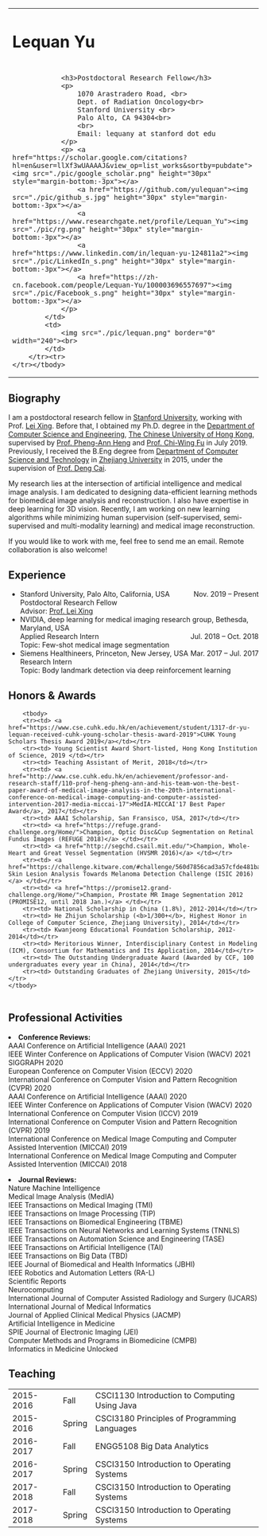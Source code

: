 <html >
<body>

<table>
	<tbody>
		<tr>
			<td width="670">
				<div id="toptitle">					
					<h1>Lequan Yu</h1><h1>
				</h1></div>

				<h3>Postdoctoral Research Fellow</h3>
				<p>
					1070 Arastradero Road, <br>
					Dept. of Radiation Oncology<br>
					Stanford University <br>
					Palo Alto, CA 94304<br>
					<br>
					Email: lequany at stanford dot edu
				</p>
				<p> <a href="https://scholar.google.com/citations?hl=en&user=llXf3wUAAAAJ&view_op=list_works&sortby=pubdate"><img src="./pic/google_scholar.png" height="30px" style="margin-bottom:-3px"></a>
					<a href="https://github.com/yulequan"><img src="./pic/github_s.jpg" height="30px" style="margin-bottom:-3px"></a>
					<a href="https://www.researchgate.net/profile/Lequan_Yu"><img src="./pic/rg.png" height="30px" style="margin-bottom:-3px"></a>
					<a href="https://www.linkedin.com/in/lequan-yu-124811a2"><img src="./pic/LinkedIn_s.png" height="30px" style="margin-bottom:-3px"></a>
					<a href="https://zh-cn.facebook.com/people/Lequan-Yu/100003696557697"><img src="./pic/Facebook_s.png" height="30px" style="margin-bottom:-3px"></a>
				</p>
			</td>
			<td>
				<img src="./pic/lequan.png" border="0" width="240"><br>
			</td>
		</tr><tr>
	</tr></tbody>
</table>


<h2>Biography</h2>
<p>
	I am a postdoctoral research fellow in <a href="https://www.stanford.edu/">Stanford University</a>, working with Prof. <a href="https://med.stanford.edu/xinglab.html">Lei Xing</a>. 
	Before that, I obtained my Ph.D. degree in the <a href="http://www.cse.cuhk.edu.hk/">Department of Computer Science and Engineering</a>, <a href="http://www.cuhk.edu.hk/">The Chinese University of Hong Kong</a>, supervised by <a href="http://www.cse.cuhk.edu.hk/~pheng" target="_blank">Prof. Pheng-Ann Heng</a> and <a href="http://www.cse.cuhk.edu.hk/~cwfu" target="_blank">Prof. Chi-Wing Fu</a> in July 2019. 
	Previously, I received the B.Eng degree from <a href="http://www.cs.zju.edu.cn/">Department of Computer Science and Technology</a> in <a href="http://www.zju.edu.cn/">Zhejiang University</a> in 2015, under the supervision of <a href="http://www.cad.zju.edu.cn/home/dengcai/">Prof. Deng Cai</a>.
</p>
<p>
	My research lies at the intersection of artificial intelligence and medical image analysis. 
	I am dedicated to designing data-efficient learning methods for biomedical image analysis and reconstruction. I also have expertise in deep learning for 3D vision. 
	Recently, I am working on new learning algorithms while minimizing human supervision (self-supervised, semi-supervised and multi-modality learning) and medical image reconstruction.
</p> 

<p>
	If you would like to work with me, feel free to send me an email. Remote collaboration is also welcome!
</p>

<h2>Experience</h2>
<ul>
	<li>
		<div style="float:left; text-align:left">Stanford University, Palo Alto, California, USA</div> <div style="float:right; text-align:right">Nov. 2019 – Present</div><br>
		Postdoctoral Research Fellow<br>
		Advisor: <a href="https://med.stanford.edu/xinglab.html">Prof. Lei Xing</a><br>
	</li>
	<li>
		<div style="float:left; text-align:left">NVIDIA, deep learning for medical imaging research group, Bethesda, Maryland, USA</div> <div style="float:right; text-align:right">Jul. 2018 – Oct. 2018</div><br>
		Applied Research Intern<br>
		Topic: Few-shot medical image segmentation<br>
	</li>
	<li>
		<div style="float:left; text-align:left">Siemens Healthineers, Princeton, New Jersey, USA</div> <div style="float:right; text-align:right">Mar. 2017 – Jul. 2017</div><br>
		Research Intern<br>
		Topic: Body landmark detection via deep reinforcement learning<br>
	</li>
</ul>

<h2>Honors &amp; Awards</h2>
<table style="border-spacing:2px">
	
		<tbody>
		<tr><td> <a href="https://www.cse.cuhk.edu.hk/en/achievement/student/1317-dr-yu-lequan-received-cuhk-young-scholar-thesis-award-2019">CUHK Young Scholars Thesis Award 2019</a></td></tr>
		<tr><td> Young Scientist Award Short-listed, Hong Kong Institution of Science, 2019 </td></tr>
		<tr><td> Teaching Assistant of Merit, 2018</td></tr>
		<tr><td> <a href="http://www.cse.cuhk.edu.hk/en/achievement/professor-and-research-staff/110-prof-heng-pheng-ann-and-his-team-won-the-best-paper-award-of-medical-image-analysis-in-the-20th-international-conference-on-medical-image-computing-and-computer-assisted-intervention-2017-media-miccai-17">MedIA-MICCAI'17 Best Paper Award</a>, 2017</td></tr>
    	<tr><td> AAAI Scholarship, San Fransisco, USA, 2017</td></tr>
    	<tr><td> <a href="https://refuge.grand-challenge.org/Home/">Champion, Optic Disc&Cup Segmentation on Retinal Fundus Images (REFUGE 2018)</a> </td></tr>
    	<tr><td> <a href="http://segchd.csail.mit.edu/">Champion, Whole-Heart and Great Vessel Segmentation (HVSMR 2016)</a> </td></tr>
		<tr><td> <a href="https://challenge.kitware.com/#challenge/560d7856cad3a57cfde481ba">Champion, Skin Lesion Analysis Towards Melanoma Detection Challenge (ISIC 2016)</a> </td></tr>
		<tr><td> <a href="https://promise12.grand-challenge.org/Home/">Champion, Prostate MR Image Segmentation 2012 (PROMISE12, until 2018 Jan.)</a> </td></tr>
    	<tr><td> National Scholarship in China (1.8%), 2012-2014</td></tr>
		<tr><td> He Zhijun Scholarship (<b>1/300+</b>, Highest Honor in College of Computer Science, Zhejiang University), 2014</td></tr>
		<tr><td> Kwanjeong Educational Foundation Scholarship, 2012-2014</td></tr>
		<tr><td> Meritorious Winner, Interdisciplinary Contest in Modeling (ICM), Consortium for Mathematics and Its Application, 2014</td></tr>
		<tr><td> The Outstanding Undergraduate Award (Awarded by CCF, 100 undergraduates every year in China), 2014</td></tr>
		<tr><td> Outstanding Graduates of Zhejiang University, 2015</td></tr>
	</tbody>
</table>


<h2>Professional Activities</h2>
<li>	
	<b>Conference Reviews:</b>
	<br>
	AAAI Conference on Artificial Intelligence (AAAI) 2021<br>
	IEEE Winter Conference on Applications of Computer Vision (WACV) 2021<br>
	SIGGRAPH 2020<br>
	European Conference on Computer Vision (ECCV) 2020<br>
	International Conference on Computer Vision and Pattern Recognition (CVPR) 2020<br>
	AAAI Conference on Artificial Intelligence (AAAI) 2020<br>
	IEEE Winter Conference on Applications of Computer Vision (WACV) 2020<br>
	International Conference on Computer Vision (ICCV) 2019<br>
	International Conference on Computer Vision and Pattern Recognition (CVPR) 2019<br>
	International Conference on Medical Image Computing and Computer Assisted Intervention (MICCAI) 2019<br>
	International Conference on Medical Image Computing and Computer Assisted Intervention (MICCAI) 2018<br>
	<p style="margin-top:3px"></p>		
</li>

<li>
<b>Journal Reviews:</b>
	<br>
	Nature Machine Intelligence <br>
	Medical Image Analysis (MedIA)<br>
	IEEE Transactions on Medical Imaging (TMI)<br>
	IEEE Transactions on Image Processing (TIP)<br>
	IEEE Transactions on Biomedical Engineering (TBME)<br>
	IEEE Transactions on Neural Networks and Learning Systems (TNNLS) <br>
	IEEE Transactions on Automation Science and Engineering (TASE) <br>
	IEEE Transactions on Artificial Intelligence (TAI) <br>
	IEEE Transactions on Big Data (TBD) <br>
	IEEE Journal of Biomedical and Health Informatics (JBHI)<br>
	IEEE Robotics and Automation Letters (RA-L)<br>
	Scientific Reports <br>
	Neurocomputing <br>		
	International Journal of Computer Assisted Radiology and Surgery (IJCARS)<br>
	International Journal of Medical Informatics<br>
	Journal of Applied Clinical Medical Physics (JACMP) <br>
	Artificial Intelligence in Medicine<br>
	SPIE Journal of Electronic Imaging (JEI)<br>
	Computer Methods and Programs in Biomedicine (CMPB)<br>
	Informatics in Medicine Unlocked<br>
	<p style="margin-top:3px"></p>		
</li>


<h2>Teaching</h2>
<table id="tbTeaching" border="0" width="100%">
	<tbody>
		<tr>
			<td> 2015-2016</td><td>Fall</td><td>CSCI1130 Introduction to Computing Using Java</td>
		</tr>
		<tr>
			<td> 2015-2016</td><td>Spring</td><td>CSCI3180 Principles of Programming Languages</td>
		</tr>
		<tr>
			<td> 2016-2017</td><td>Fall</td><td>ENGG5108 Big Data Analytics</td>
		</tr>
        	<tr>
			<td> 2016-2017</td><td>Spring</td><td>CSCI3150 Introduction to Operating Systems</td>
		</tr>
		<tr>
			<td> 2017-2018</td><td>Fall</td><td>CSCI3150 Introduction to Operating Systems</td>
		</tr>
		<tr>
			<td> 2017-2018</td><td>Spring</td><td>CSCI3150 Introduction to Operating Systems</td>
		</tr>
	</tbody>
</table>

</body></html>
